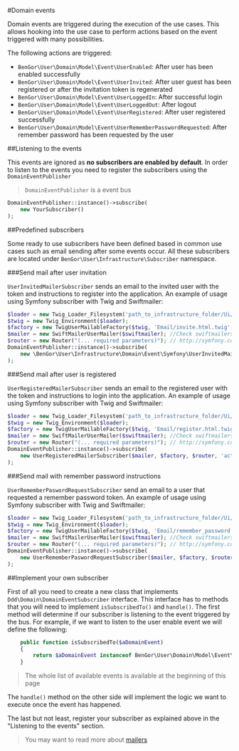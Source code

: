 #Domain events

Domain events are triggered during the execution of the use cases. This allows hooking into the use case to 
perform actions based on the event triggered with many possibilities.

The following actions are triggered:

* `BenGor\User\Domain\Model\Event\UserEnabled`: After user has been enabled successfully
* `BenGor\User\Domain\Model\Event\UserInvited`: After user guest has been registered or after the invitation token is regenerated
* `BenGor\User\Domain\Model\Event\UserLoggedIn`: After successful login
* `BenGor\User\Domain\Model\Event\UserLoggedOut`: After logout
* `BenGor\User\Domain\Model\Event\UserRegistered`: After user registered successfully
* `BenGor\User\Domain\Model\Event\UserRememberPasswordRequested`: After remember password has been requested by the user

##Listening to the events

This events are ignored as **no subscribers are enabled by default**. In order to listen to the events you need to register
the subscribers using the `DomainEventPublisher`

> `DomainEventPublisher` is a event bus 

```php
DomainEventPublisher::instance()->subscribe(
    new YourSubscriber()
);
```

##Predefined subscribers

Some ready to use subscribers have been defined based in common use cases such as email sending after some events occur.
All these subscribers are located under `BenGor\User\Infrastructure\Subscriber` namespace.

###Send mail after user invitation

`UserInvitedMailerSubscriber` sends an email to the invited user with the token and instructions to register into the 
application. An example of usage using Symfony subscriber with Twig and Swiftmailer:

```php
$loader = new Twig_Loader_Filesystem('path_to_infrastructure_folder/Ui/Twig/views');
$twig = new Twig_Environment($loader);
$factory = new TwigUserMailableFactory($twig, 'Email/invite.html.twig', 'no-reply@domain.com');
$mailer = new SwiftMailerUserMailer($swiftmailer); //Check swiftmailers docs
$router = new Router("(... required parameters)"); // http://symfony.com/doc/current/components/routing/introduction.html
DomainEventPublisher::instance()->subscribe(
    new \BenGor\User\Infrastructure\Domain\Event\Symfony\UserInvitedMailerSubscriber($mailer, $factory, $router, 'sign_up_by_invitation_path')
);
```

###Send mail after user is registered

`UserRegisteredMailerSubscriber` sends an email to the registered user with the token and instructions to login into the 
application. An example of usage using Symfony subscriber with Twig and Swiftmailer:

```php
$loader = new Twig_Loader_Filesystem('path_to_infrastructure_folder/Ui/Twig/views');
$twig = new Twig_Environment($loader);
$factory = new TwigUserMailableFactory($twig, 'Email/register.html.twig', 'no-reply@domain.com');
$mailer = new SwiftMailerUserMailer($swiftmailer); //Check swiftmailers docs
$router = new Router("(... required parameters)"); // http://symfony.com/doc/current/components/routing/introduction.html
DomainEventPublisher::instance()->subscribe(
    new UserRegisteredMailerSubscriber($mailer, $factory, $router, 'activate_user_route'))
);
```

###Send mail with remember password instructions

`UserRememberPaswordRequestSubscriber` send an email to a user that requested a remember password token. 
An example of usage using Symfony subscriber with Twig and Swiftmailer:

```php
$loader = new Twig_Loader_Filesystem('path_to_infrastructure_folder/Ui/Twig/views');
$twig = new Twig_Environment($loader);
$factory = new TwigUserMailableFactory($twig, 'Email/remember_password.html.twig', 'no-reply@domain.com');
$mailer = new SwiftMailerUserMailer($swiftmailer); //Check swiftmailers docs
$router = new Router("(... required parameters)"); // http://symfony.com/doc/current/components/routing/introduction.html
DomainEventPublisher::instance()->subscribe(
    new UserRememberPaswordRequestSubscriber($mailer, $factory, $router, 'change_user_password_path'))
);
```

##Implement your own subscriber

First of all you need to create a new class that implements `Ddd\Domain\DomainEventSubscriber` interface. This interface
has to methods that you will need to implement `isSubscribedTo()` and `handle()`. The first method will determine if 
our subscriber is listening to the event triggered by the bus. For example, if we want to listen to the user enable 
event we will define the following: 

```php
    public function isSubscribedTo($aDomainEvent)
    {
        return $aDomainEvent instanceof BenGor\User\Domain\Model\Event\UserEnabled;
    }
```

> The whole list of available events is available at the beginning of this page

The `handle()` method on the other side will implement the logic we want to execute once the event has happened.

The last but not least, register your subscriber as explained above in the "Listening to the events" section.

> You may want to read more about [mailers](mailers.md)

